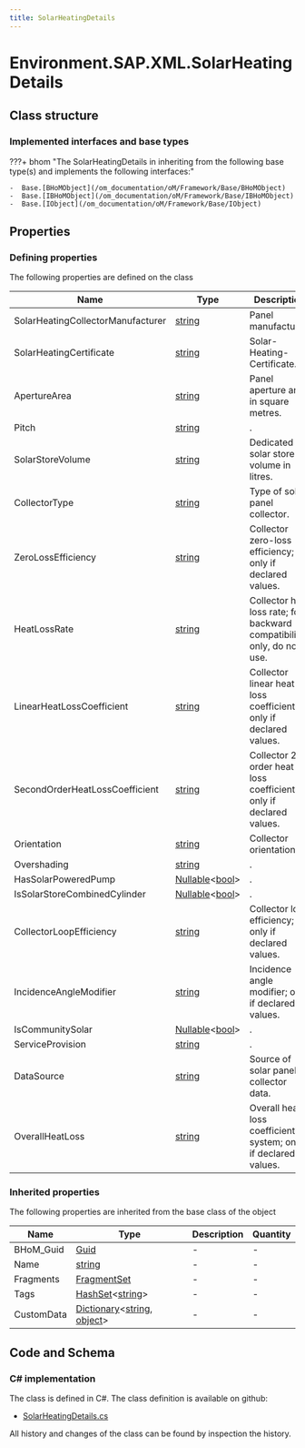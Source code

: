 ```yaml
---
title: SolarHeatingDetails
---
```


# Environment.SAP.XML.SolarHeatingDetails



## Class structure

### Implemented interfaces and base types

???+ bhom "The SolarHeatingDetails in inheriting from the following base type(s) and implements the following interfaces:"

    -  Base.[BHoMObject](/om_documentation/oM/Framework/Base/BHoMObject)
    -  Base.[IBHoMObject](/om_documentation/oM/Framework/Base/IBHoMObject)
    -  Base.[IObject](/om_documentation/oM/Framework/Base/IObject)


## Properties



### Defining properties

The following properties are defined on the class

| Name             | Type             | Description      | Quantity         |
|------------------|------------------|------------------|------------------|
| SolarHeatingCollectorManufacturer | [string](https://learn.microsoft.com/en-us/dotnet/api/System.String?view=netstandard-2.0) | Panel manufacturer. | - |
| SolarHeatingCertificate | [string](https://learn.microsoft.com/en-us/dotnet/api/System.String?view=netstandard-2.0) | Solar-Heating-Certificate. | - |
| ApertureArea | [string](https://learn.microsoft.com/en-us/dotnet/api/System.String?view=netstandard-2.0) | Panel aperture area in square metres. | - |
| Pitch | [string](https://learn.microsoft.com/en-us/dotnet/api/System.String?view=netstandard-2.0) | . | - |
| SolarStoreVolume | [string](https://learn.microsoft.com/en-us/dotnet/api/System.String?view=netstandard-2.0) | Dedicated solar store volume in litres. | - |
| CollectorType | [string](https://learn.microsoft.com/en-us/dotnet/api/System.String?view=netstandard-2.0) | Type of solar panel collector. | - |
| ZeroLossEfficiency | [string](https://learn.microsoft.com/en-us/dotnet/api/System.String?view=netstandard-2.0) | Collector zero-loss efficiency; only if declared values. | - |
| HeatLossRate | [string](https://learn.microsoft.com/en-us/dotnet/api/System.String?view=netstandard-2.0) | Collector heat loss rate; for backward compatibility only, do not use. | - |
| LinearHeatLossCoefficient | [string](https://learn.microsoft.com/en-us/dotnet/api/System.String?view=netstandard-2.0) | Collector linear heat loss coefficient; only if declared values. | - |
| SecondOrderHeatLossCoefficient | [string](https://learn.microsoft.com/en-us/dotnet/api/System.String?view=netstandard-2.0) | Collector 2nd order heat loss coefficient; only if declared values. | - |
| Orientation | [string](https://learn.microsoft.com/en-us/dotnet/api/System.String?view=netstandard-2.0) | Collector orientation. | - |
| Overshading | [string](https://learn.microsoft.com/en-us/dotnet/api/System.String?view=netstandard-2.0) | . | - |
| HasSolarPoweredPump | [Nullable](https://learn.microsoft.com/en-us/dotnet/api/System.Nullable-1?view=netstandard-2.0)&lt;[bool](https://learn.microsoft.com/en-us/dotnet/api/System.Boolean?view=netstandard-2.0)&gt; | . | - |
| IsSolarStoreCombinedCylinder | [Nullable](https://learn.microsoft.com/en-us/dotnet/api/System.Nullable-1?view=netstandard-2.0)&lt;[bool](https://learn.microsoft.com/en-us/dotnet/api/System.Boolean?view=netstandard-2.0)&gt; | . | - |
| CollectorLoopEfficiency | [string](https://learn.microsoft.com/en-us/dotnet/api/System.String?view=netstandard-2.0) | Collector loop efficiency; only if declared values. | - |
| IncidenceAngleModifier | [string](https://learn.microsoft.com/en-us/dotnet/api/System.String?view=netstandard-2.0) | Incidence angle modifier; only if declared values. | - |
| IsCommunitySolar | [Nullable](https://learn.microsoft.com/en-us/dotnet/api/System.Nullable-1?view=netstandard-2.0)&lt;[bool](https://learn.microsoft.com/en-us/dotnet/api/System.Boolean?view=netstandard-2.0)&gt; | . | - |
| ServiceProvision | [string](https://learn.microsoft.com/en-us/dotnet/api/System.String?view=netstandard-2.0) | . | - |
| DataSource | [string](https://learn.microsoft.com/en-us/dotnet/api/System.String?view=netstandard-2.0) | Source of solar panel collector data. | - |
| OverallHeatLoss | [string](https://learn.microsoft.com/en-us/dotnet/api/System.String?view=netstandard-2.0) | Overall heat loss coefficient of system; only if declared values. | - |


### Inherited properties
The following properties are inherited from the base class of the object

| Name             | Type             | Description      | Quantity         |
|------------------|------------------|------------------|------------------|
| BHoM_Guid | [Guid](https://learn.microsoft.com/en-us/dotnet/api/System.Guid?view=netstandard-2.0) | - | - |
| Name | [string](https://learn.microsoft.com/en-us/dotnet/api/System.String?view=netstandard-2.0) | - | - |
| Fragments | [FragmentSet](/om_documentation/oM/Framework/Base/FragmentSet) | - | - |
| Tags | [HashSet](https://learn.microsoft.com/en-us/dotnet/api/System.Collections.Generic.HashSet-1?view=netstandard-2.0)&lt;[string](https://learn.microsoft.com/en-us/dotnet/api/System.String?view=netstandard-2.0)&gt; | - | - |
| CustomData | [Dictionary](https://learn.microsoft.com/en-us/dotnet/api/System.Collections.Generic.Dictionary-2?view=netstandard-2.0)&lt;[string](https://learn.microsoft.com/en-us/dotnet/api/System.String?view=netstandard-2.0), [object](https://learn.microsoft.com/en-us/dotnet/api/System.Object?view=netstandard-2.0)&gt; | - | - |


## Code and Schema

### C# implementation

The class is defined in C#. The class definition is available on github:

- [SolarHeatingDetails.cs](https://github.com/BHoM/SAP_Toolkit/blob/develop/SAP_oM/XML/SolarHeatingDetails.cs)

All history and changes of the class can be found by inspection the history.
